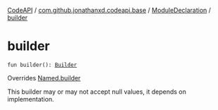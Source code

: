 [CodeAPI](../../index.md) / [com.github.jonathanxd.codeapi.base](../index.md) / [ModuleDeclaration](index.md) / [builder](.)

# builder

`fun builder(): `[`Builder`](-builder/index.md)

Overrides [Named.builder](../-named/builder.md)

This builder may or may not accept null values, it depends on implementation.

